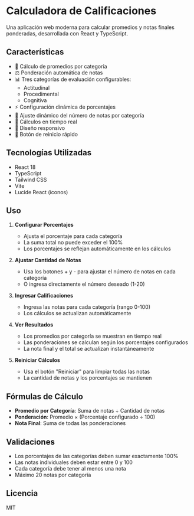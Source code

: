# Calculadora de Calificaciones

Una aplicación web moderna para calcular promedios y notas finales ponderadas, desarrollada con React y TypeScript.

## Características

- 🎯 Cálculo de promedios por categoría
- ⚖️ Ponderación automática de notas
- 📊 Tres categorías de evaluación configurables:
  - Actitudinal
  - Procedimental
  - Cognitiva
- ⚡ Configuración dinámica de porcentajes
- 🔄 Ajuste dinámico del número de notas por categoría
- 🧮 Cálculos en tiempo real
- 📱 Diseño responsivo
- 🔄 Botón de reinicio rápido

## Tecnologías Utilizadas

- React 18
- TypeScript
- Tailwind CSS
- Vite
- Lucide React (iconos)

## Uso

1. **Configurar Porcentajes**
   - Ajusta el porcentaje para cada categoría
   - La suma total no puede exceder el 100%
   - Los porcentajes se reflejan automáticamente en los cálculos

2. **Ajustar Cantidad de Notas**
   - Usa los botones + y - para ajustar el número de notas en cada categoría
   - O ingresa directamente el número deseado (1-20)

3. **Ingresar Calificaciones**
   - Ingresa las notas para cada categoría (rango 0-100)
   - Los cálculos se actualizan automáticamente

4. **Ver Resultados**
   - Los promedios por categoría se muestran en tiempo real
   - Las ponderaciones se calculan según los porcentajes configurados
   - La nota final y el total se actualizan instantáneamente

5. **Reiniciar Cálculos**
   - Usa el botón "Reiniciar" para limpiar todas las notas
   - La cantidad de notas y los porcentajes se mantienen

## Fórmulas de Cálculo

- **Promedio por Categoría**: Suma de notas ÷ Cantidad de notas
- **Ponderación**: Promedio × (Porcentaje configurado ÷ 100)
- **Nota Final**: Suma de todas las ponderaciones

## Validaciones

- Los porcentajes de las categorías deben sumar exactamente 100%
- Las notas individuales deben estar entre 0 y 100
- Cada categoría debe tener al menos una nota
- Máximo 20 notas por categoría

## Licencia

MIT
